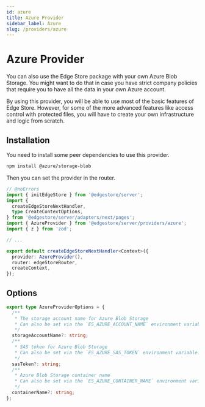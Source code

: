 ```yaml
---
id: azure
title: Azure Provider
sidebar_label: Azure
slug: /providers/azure
---
```


# Azure Provider

You can also use the Edge Store package with your own Azure Blob Storage. You might want to do that in case you have strict company policies that require you to have all the data in your own Azure account.

By using this provider, you will be able to use most of the basic features of Edge Store. However, for some of the more advanced features like access control with protected files, you will have to create your own infrastructure and logic from scratch.

## Installation

You need to install some peer dependencies to use this provider.

```bash
npm install @azure/storage-blob
```

Then you can set the provider in the router.

```ts twoslash {7, 13}
// @noErrors
import { initEdgeStore } from '@edgestore/server';
import {
  createEdgeStoreNextHandler,
  type CreateContextOptions,
} from '@edgestore/server/adapters/next/pages';
import { AzureProvider } from '@edgestore/server/providers/azure';
import { z } from 'zod';

// ...

export default createEdgeStoreNextHandler<Context>({
  provider: AzureProvider(),
  router: edgeStoreRouter,
  createContext,
});
```

## Options

```ts
export type AzureProviderOptions = {
  /**
   * The storage account name for Azure Blob Storage
   * Can also be set via the `ES_AZURE_ACCOUNT_NAME` environment variable.
   */
  storageAccountName?: string;
  /**
   * SAS token for Azure Blob Storage
   * Can also be set via the `ES_AZURE_SAS_TOKEN` environment variable.
   */
  sasToken?: string;
  /**
   * Azure Blob Storage container name
   * Can also be set via the `ES_AZURE_CONTAINER_NAME` environment variable.
   */
  containerName?: string;
};
```
